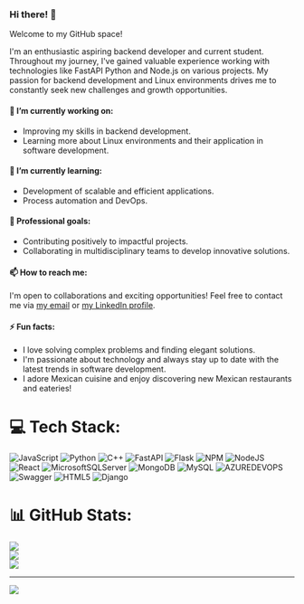 ### Hi there! 👋

Welcome to my GitHub space!

I'm an enthusiastic aspiring backend developer and current student. Throughout my journey, I've gained valuable experience working with technologies like FastAPI Python and Node.js on various projects. My passion for backend development and Linux environments drives me to constantly seek new challenges and growth opportunities.

#### 🔭 I’m currently working on:

- Improving my skills in backend development.
- Learning more about Linux environments and their application in software development.

#### 🌱 I’m currently learning:

- Development of scalable and efficient applications.
- Process automation and DevOps.

#### 💼 Professional goals:

- Contributing positively to impactful projects.
- Collaborating in multidisciplinary teams to develop innovative solutions.

#### 📫 How to reach me:

I'm open to collaborations and exciting opportunities! Feel free to contact me via [my email](cabrerajaime877@gmail.com) or [my LinkedIn profile](https://www.linkedin.com/in/jaime-cabrera-py/).

#### ⚡ Fun facts:

- I love solving complex problems and finding elegant solutions.
- I'm passionate about technology and always stay up to date with the latest trends in software development.
- I adore Mexican cuisine and enjoy discovering new Mexican restaurants and eateries!

# 💻 Tech Stack:
![JavaScript](https://img.shields.io/badge/javascript-%23323330.svg?style=for-the-badge&logo=javascript&logoColor=%23F7DF1E) ![Python](https://img.shields.io/badge/python-3670A0?style=for-the-badge&logo=python&logoColor=ffdd54) ![C++](https://img.shields.io/badge/c++-%2300599C.svg?style=for-the-badge&logo=c%2B%2B&logoColor=white) ![FastAPI](https://img.shields.io/badge/FastAPI-005571?style=for-the-badge&logo=fastapi) ![Flask](https://img.shields.io/badge/flask-%23000.svg?style=for-the-badge&logo=flask&logoColor=white) ![NPM](https://img.shields.io/badge/NPM-%23CB3837.svg?style=for-the-badge&logo=npm&logoColor=white) ![NodeJS](https://img.shields.io/badge/node.js-6DA55F?style=for-the-badge&logo=node.js&logoColor=white) ![React](https://img.shields.io/badge/react-%2320232a.svg?style=for-the-badge&logo=react&logoColor=%2361DAFB) ![MicrosoftSQLServer](https://img.shields.io/badge/Microsoft%20SQL%20Server-CC2927?style=for-the-badge&logo=microsoft%20sql%20server&logoColor=white) ![MongoDB](https://img.shields.io/badge/MongoDB-%234ea94b.svg?style=for-the-badge&logo=mongodb&logoColor=white) ![MySQL](https://img.shields.io/badge/mysql-%2300000f.svg?style=for-the-badge&logo=mysql&logoColor=white) ![AZUREDEVOPS](https://img.shields.io/badge/azuredevops-0078D7.svg?style=for-the-badge&logo=azuredevops&logoColor=white&color=%230078D7) ![Swagger](https://img.shields.io/badge/-Swagger-%23Clojure?style=for-the-badge&logo=swagger&logoColor=white) ![HTML5](https://img.shields.io/badge/html5-%23E34F26.svg?style=for-the-badge&logo=html5&logoColor=white) ![Django](https://img.shields.io/badge/django-%23092E20.svg?style=for-the-badge&logo=django&logoColor=white)
# 📊 GitHub Stats:
![](https://github-readme-stats.vercel.app/api?username=FRiJ0LiTO&theme=dark&hide_border=false&include_all_commits=true&count_private=true)<br/>
![](https://github-readme-streak-stats.herokuapp.com/?user=FRiJ0LiTO&theme=dark&hide_border=false)<br/>
![](https://github-readme-stats.vercel.app/api/top-langs/?username=FRiJ0LiTO&theme=dark&hide_border=false&include_all_commits=true&count_private=true&layout=compact)

---
[![](https://visitcount.itsvg.in/api?id=FRiJ0LiTO&icon=0&color=0)](https://visitcount.itsvg.in)

<!-- Proudly created with GPRM ( https://gprm.itsvg.in ) -->

